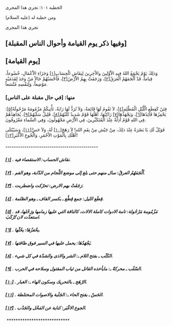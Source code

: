   الخطبة  ١٠١: تجري هذا المجرى	

ومن خطبة له (عليه السلام)

تجري هذا المجرى

## [وفيها ذكر يوم القيامة وأحوال الناس المقبلة]

## [يوم القيامة]

وَذلِكَ يَوْمٌ يَجْمَعُ اللهُ فِيهِ الاَْوَّلِينَ والاْخِرِينَ لِنِقَاشِ الْحِسَابِ[[١\]](https://arabic.balaghah.net/node/552#_ftn1) وَجَزَاءِ الاَْعْمَالِ، خُضُوعاً، قِياماً، قَدْ أَلْجَمَهُمُ الْعَرَقُ[[٢\]](https://arabic.balaghah.net/node/552#_ftn2)، وَرَجَفَتْ بِهِمُ الاَْرْضُ[[٣\]](https://arabic.balaghah.net/node/552#_ftn3)، فَأَحْسَنُهُمْ حَالاً مَنْ وَجَدَ لِقَدَمَيْهِ مَوْضِعاً، وَلِنَفْسِهِ مُتَّسَعاً.

### منها: [في حال مقبلة على الناس]

فِتَنٌ كَقِطَعِ الْلَّيْلِ الْمُظْلِمِ[[٤\]](https://arabic.balaghah.net/node/552#_ftn4)، لاَ تَقُومُ لَهَا قَائِمَةٌ، وَلاَ تُرَدُّ لَهَا رَايَةٌ، تَأْتِيكُمْ مَزْمُومَةً مَرْحُولَةً[[٥\]](https://arabic.balaghah.net/node/552#_ftn5): يَحْفِزُهَا قَائِدُهَا[[٦\]](https://arabic.balaghah.net/node/552#_ftn6)، وَيَجْهَدُهَا[[٧\]](https://arabic.balaghah.net/node/552#_ftn7) رَاكِبُهَا، أَهْلُهَا قَوْمٌ شَدِيدٌ كَلَبُهُمْ[[٨\]](https://arabic.balaghah.net/node/552#_ftn8)، قَلِيلٌ سَلَبُهُمْ[[٩\]](https://arabic.balaghah.net/node/552#_ftn9)، يُجَاهِدُهُمْ فِي اللهِ قَوْمٌ أَذِلَّةٌ عِنْدَ الْمُتَكَبِّرِينَ، فِي الاَْرْضِ مَجْهُولُونَ، وَفِي السَّماءِ مَعْرُوفُونَ.

فَوَيْلٌ لَكِ يَا بَصْرَةُ عِنْدَ ذلِكَ، مِنْ جَيْش مِنْ نِقَمِ الله! لاَ رَهَجَ[[١٠\]](https://arabic.balaghah.net/node/552#_ftn10) لَهُ، وَلاَ حَسَّ[[١١\]](https://arabic.balaghah.net/node/552#_ftn11)، وَسَيُبْتَلَى أَهْلُكِ بِالْمَوْتِ الاْحْمَرِ، وَالْجُوعِ الاَْغْبَرِ[[١٢\]](https://arabic.balaghah.net/node/552#_ftn12)!

##### --------------------------------------------

##### [[١\]](https://arabic.balaghah.net/node/552#_ftnref1) . نقاش الحساب: الاستقصاء فيه.

##### [[٢\]](https://arabic.balaghah.net/node/552#_ftnref2) . ألْجَمَهُمُ العرقُ: سال منهم حتى بلغ إلى موضع اللّجام من الدّابة، وهو الفم.

##### [[٣\]](https://arabic.balaghah.net/node/552#_ftnref3) . رَجَفَتْ بهم الارض: تحرّكت واضطربت.

##### [[٤\]](https://arabic.balaghah.net/node/552#_ftnref4) . قِطَع الليل: جمع قِطْع ـ بكسر القاف ـ وهو الظلمة.

##### [[٥\]](https://arabic.balaghah.net/node/552#_ftnref5) . مَزْمُومة مَرْحُولة: تامة الادوات كاملة الالات، كالناقة التي عليها زمامها ورَحْلها، قد استعدّت لان تُرْكَبَ.

##### [[٦\]](https://arabic.balaghah.net/node/552#_ftnref6) . يحْفزُهَا: يحُثّها.

##### [[٧\]](https://arabic.balaghah.net/node/552#_ftnref7) . يَجْهَدُهَا: يحمل عليها في السير فوق طاقتها.

##### [[٨\]](https://arabic.balaghah.net/node/552#_ftnref8) . الكَلَب ـ بفتح اللام ـ: الشر والاذى والشدّة في كل شيء.

##### [[٩\]](https://arabic.balaghah.net/node/552#_ftnref9) . السّلَب ـ محركةً ـ: مايأخذه القاتل من ثياب المقتول وسلاحه في الحرب.

##### [[١٠\]](https://arabic.balaghah.net/node/552#_ftnref10) . الرّهَج ـ بالتحريك وسكون الهاء ـ: الغبار.

##### [[١١\]](https://arabic.balaghah.net/node/552#_ftnref11) . الحَسّ ـ بفتح الحاء ـ: الجَلَبة والاصوات المختلطة.

##### [[١٢\]](https://arabic.balaghah.net/node/552#_ftnref12) . الجوع الاغْبَر: كناية عن المَحْل والجَدْب.

​	     ****************************  
